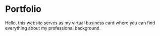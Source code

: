 # Portfolio

Hello, this website serves as my virtual business card where you can find
everything about my professional background.
